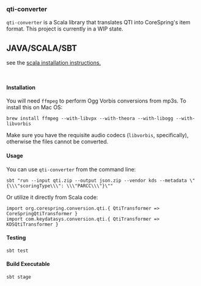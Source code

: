 ### qti-converter

`qti-converter` is a Scala library that translates QTI into CoreSpring's item format. This project is 
currently in a WIP state.

## JAVA/SCALA/SBT

see the [scala installation instructions.](https://docs.scala-lang.org/getting-started/sbt-track/getting-started-with-scala-and-sbt-on-the-command-line.html)

```shell


```

#### Installation

You will need `ffmpeg` to perform Ogg Vorbis conversions from mp3s. To install this on Mac OS:

    brew install ffmpeg --with-libvpx --with-theora --with-libogg --with-libvorbis

Make sure you have the requisite audio codecs (`libvorbis`, specifically), otherwise the files cannot be converted.

#### Usage

You can use `qti-converter` from the command line:

    sbt "run --input qti.zip --output json.zip --vendor kds --metadata \"{\\\"scoringType\\\": \\\"PARCC\\\"}\""
    

Or utilize it directly from Scala code:

    import org.corespring.conversion.qti.{ QtiTransformer => CoreSpringQtiTransformer }
    import com.keydatasys.conversion.qti.{ QtiTransformer => KDSQtiTransformer }

    
#### Testing

    sbt test

#### Build Executable 

```sbt stage```
